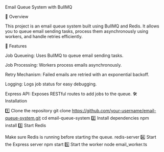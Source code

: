 Email Queue System with BullMQ

📌 Overview

This project is an email queue system built using BullMQ and Redis. It allows you to queue email sending tasks, process them asynchronously using workers, and handle retries efficiently.

🚀 Features

Job Queueing: Uses BullMQ to queue email sending tasks.

Job Processing: Workers process emails asynchronously.

Retry Mechanism: Failed emails are retried with an exponential backoff.

Logging: Logs job status for easy debugging.

Express API: Exposes RESTful routes to add jobs to the queue.
🛠 Installation

1️⃣ Clone the repository
git clone https://github.com/your-username/email-queue-system.git
cd email-queue-system
2️⃣ Install dependencies
npm install
3️⃣ Start Redis

Make sure Redis is running before starting the queue.
redis-server
4️⃣ Start the Express server
npm start
5️⃣ Start the worker
node email_worker.ts
